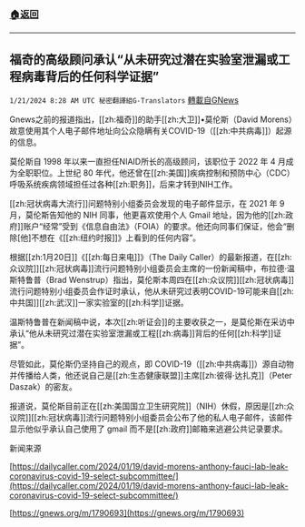 ###  [:house:返回](README.md)
---


## 福奇的高级顾问承认“从未研究过潜在实验室泄漏或工程病毒背后的任何科学证据”
`1/21/2024 8:28 AM UTC 秘密翻譯組G-Translators` [轉載自GNews](https://gnews.org/articles/2239142)

Gnews之前的报道指出，[[zh:福奇]]的助手[[zh:大卫]]•莫伦斯（David Morens）故意使用其个人电子邮件地址向公众隐瞒有关COVID-19（[[zh:中共病毒]]）起源的信息。

莫伦斯自 1998 年以来一直担任NIAID所长的高级顾问，该职位于 2022 年 4 月成为全职职位。上世纪 80 年代，他还曾在[[zh:美国]]疾病控制和预防中心（CDC）呼吸系统疾病领域担任过各种[[zh:职务]]，后来才转到NIH工作。

[[zh:冠状病毒大流行]]问题特别小组委员会发现的电子邮件显示，在 2021 年 9 月，莫伦斯告知他的 NIH 同事，他更喜欢使用个人 Gmail 地址，因为他的[[zh:政府]]账户“经常”受到《信息自由法》（FOIA）的要求。他还向同事们保证，他会“删除\[他\]不想在《[[zh:纽约时报]]》上看到的任何内容”。

根据[[zh:1月20日]]《[[zh:每日来电]]》（The Daily Caller）的最新报道，在[[zh:众议院]][[zh:冠状病毒]]流行问题特别小组委员会主席的一份新闻稿中，布拉德·温斯特鲁普（Brad Wenstrup）指出，莫伦斯本周四在[[zh:众议院]][[zh:冠状病毒]]流行问题特别小组委员会作证时承认，他从未研究过表明COVID-19可能来自[[zh:中共国]][[zh:武汉]]一家实验室的[[zh:科学]]证据。

温斯特鲁普在新闻稿中说，本次[[zh:听证会]]的主要收获之一，是莫伦斯在采访中承认“他从未研究过潜在实验室泄漏或工程[[zh:病毒]]背后的任何[[zh:科学]]证据”。

尽管如此，莫伦斯仍坚持自己的观点，即 COVID-19（[[zh:中共病毒]]）源自动物并传播给人类，他还说自己是[[zh:生态健康联盟]]主席[[zh:彼得·达扎克]]（Peter Daszak）的密友。

报道说，莫伦斯目前正在[[zh:美国国立卫生研究院]]（NIH）休假，原因是[[zh:众议院]][[zh:冠状病毒]]流行问题特别小组委员会公布了他的私人电子邮件，该邮件显示他似乎承认自己使用了 gmail 而不是[[zh:政府]]邮箱来逃避公共记录要求。

新闻来源

[https://dailycaller.com/2024/01/19/david-morens-anthony-fauci-lab-leak-coronavirus-covid-19-select-subcommittee/](https://dailycaller.com/2024/01/19/david-morens-anthony-fauci-lab-leak-coronavirus-covid-19-select-subcommittee/)

[https://gnews.org/m/1790693](https://gnews.org/m/1790693)
